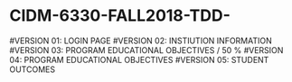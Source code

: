 # CIDM-6330-FALL2018-TDD-

#VERSION 01: LOGIN PAGE
#VERSION 02: INSTIUTION INFORMATION
#VERSION 03: PROGRAM EDUCATIONAL OBJECTIVES / 50 %
#VERSION 04: PROGRAM EDUCATIONAL OBJECTIVES
#VERSION 05: STUDENT OUTCOMES

